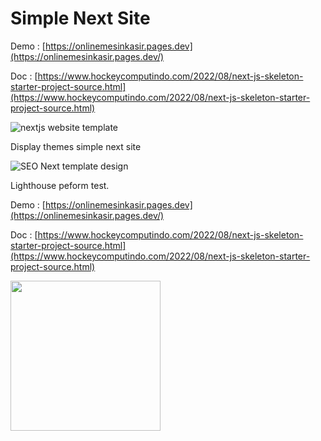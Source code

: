 # Simple Next Site

Demo : [https://onlinemesinkasir.pages.dev](https://onlinemesinkasir.pages.dev/)

Doc : [https://www.hockeycomputindo.com/2022/08/next-js-skeleton-starter-project-source.html](https://www.hockeycomputindo.com/2022/08/next-js-skeleton-starter-project-source.html)

![nextjs website template](https://blogger.googleusercontent.com/img/b/R29vZ2xl/AVvXsEhwXzuvYpHExjYRYuAnZ32r7JIz3Ixszt3lTDVHmFhFYnF2zB5zfYdfMpBA3vnvN_4yaYEH4goAIzM02K65RPr_O3opnQWI_0rDheIB9ChtkCvjEFGJWyYRBZTS-49wD8yJlLr4X2ZwnFsJml_vHJ19vGJ_TjHe7koeqUMiTEnCm3Xu1UxYwbxG72WIaA/s988/sveltekit%20web%20template%20seo.png)

Display themes simple next site

![SEO Next template design](https://blogger.googleusercontent.com/img/b/R29vZ2xl/AVvXsEhW8SVgUbsUVkbDmBgoowVgIT1Eb-6NrkSf0DrvhNh9wvo1X-w1JpKFLfhcfAgIdxqxzIcUq5tY40THr113LNc2IZRawkakFy40tD3UOCtuZ1Pyx9ThcTTX0adOW_vr-jYT7uu0GxokckT37u9gJF2be7VMkVik-dystcJLPqho468RhKuXvCV8ao7klw/s1349/Screenshot%202022-07-26%20at%2018-56-58%20Lighthouse%20Report%20Viewer.png)

Lighthouse peform test.

Demo : [https://onlinemesinkasir.pages.dev](https://onlinemesinkasir.pages.dev/)

Doc : [https://www.hockeycomputindo.com/2022/08/next-js-skeleton-starter-project-source.html](https://www.hockeycomputindo.com/2022/08/next-js-skeleton-starter-project-source.html)

<a href="https://www.buymeacoffee.com/axcora"><img width="240" src="https://blogger.googleusercontent.com/img/b/R29vZ2xl/AVvXsEgIA9HMwkK8kr7uRwVNxnhXsLQsJHxQQYVSzqCAaK58OpJOiTlzbIX7eEwS_VpJ3oEG-xrmVEl2WKqGvB_o-KjyBGTbbjFHM_bN2Jce9g3FTnt2ZJViwcvB9DHPOKPEMCl7jTQRVWKPw_ETloH7_CK8Xr09SSNNx22xnfGjViwdEsGtR-yGrLmr-JUGHA/s1090/bmc-button.png"/></a>
